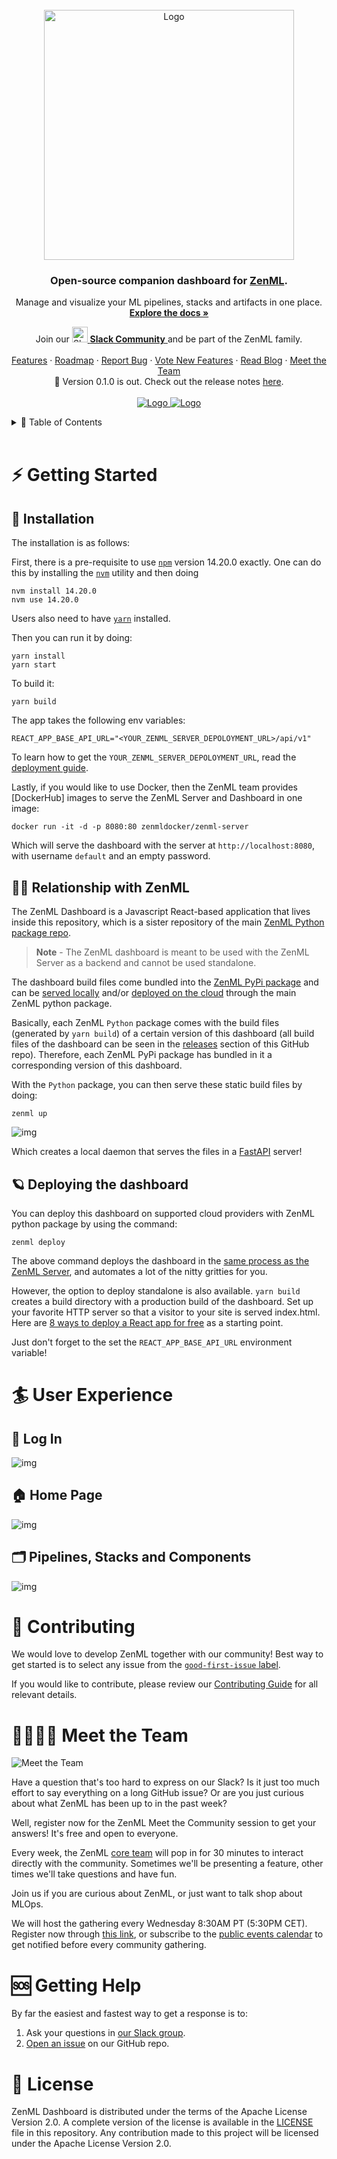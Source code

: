 <!-- PROJECT LOGO -->
<br />
<div align="center">
  <a href="https://zenml.io">
    <img src="assets/zenml-dashboard-logo.gif" alt="Logo" width="400">
  </a>

  <h3 align="center">Open-source companion dashboard for
   <a href="https://github.com/zenml-io/zenml">ZenML</a>.
  </h3>
  
  <p align="center">
    Manage and visualize your ML pipelines, stacks and artifacts in one place.
    <br />
    <a href="https://docs.zenml.io/"><strong>Explore the docs »</strong></a>
    <br />
    <div align="center">
      Join our <a href="https://zenml.io/slack-invite" target="_blank">
      <img width="25" src="https://cdn3.iconfinder.com/data/icons/logos-and-brands-adobe/512/306_Slack-512.png" alt="Slack"/>
    <b>Slack Community</b> </a> and be part of the ZenML family.
    </div>
    <br />
    <a href="https://zenml.io/features">Features</a>
    ·
    <a href="https://zenml.io/roadmap">Roadmap</a>
    ·
    <a href="https://github.com/zenml-io/zenml-dashboard/issues">Report Bug</a>
    ·
    <a href="https://zenml.io/discussion">Vote New Features</a>
    ·
    <a href="https://blog.zenml.io/">Read Blog</a>
    ·
    <a href="#-meet-the-team">Meet the Team</a>
    <br />
    🎉 Version 0.1.0 is out. Check out the release notes
    <a href="https://github.com/zenml-io/zenml-dashboard/releases">here</a>.
    <br />
    <br />
    <a href="https://www.linkedin.com/company/zenml/">
    <img src="https://img.shields.io/badge/-LinkedIn-black.svg?style=for-the-badge&logo=linkedin&colorB=555" alt="Logo">
    </a>
    <a href="https://twitter.com/zenml_io">
    <img src="https://img.shields.io/badge/-Twitter-black.svg?style=for-the-badge&logo=twitter&colorB=555" alt="Logo">
    </a>
  </p>
</div>

<!-- TABLE OF CONTENTS -->
<details>
  <summary>🏁 Table of Contents</summary>
  <ol>
    <li>
      <a href="#-getting-started">⚡ Getting Started</a>
      <ul>
        <li><a href="#-installation">🔋 Installation</a></li>
        <li><a href="#-relationship-with-zenml">👨‍👦 Relationship with ZenML</a></li>
        <li><a href="#-deploying-the-dashboard">🪐 Deploying the dashboard</a></li>
      </ul>
    </li>
    <li>
    <a href="#-user-experience">🏄 User Experience</a>
    <ul>
        <li><a href="#-log-in">🔐 Log In</a></li>
        <li><a href="#-home-page">🏠 Home Page</a></li>
        <li><a href="#-pipelines-stacks-and-components">🗂 Pipelines, Stacks, and Components</a></li>
      </ul>
    </li>
    <li><a href="#-contributing">🙌 Contributing</a></li>
    <li><a href="#-meet-the-team">👩‍👩‍👧‍👦 Meet the Team</a></li>
    <li><a href="#-getting-help">🆘 Getting Help</a></li>
    <li><a href="#-license">📜 License</a></li>
  </ol>
</details>

<br />


# ⚡ Getting Started

## 🔋 Installation

The installation is as follows:

First, there is a pre-requisite to use [`npm`](https://www.npmjs.com/) version 14.20.0 exactly. One can do this by installing the [`nvm`](https://github.com/nvm-sh/nvm) utility and then doing 

```
nvm install 14.20.0
nvm use 14.20.0
```

Users also need to have [`yarn`](https://yarnpkg.com/) installed.

Then you can run it by doing:

```
yarn install
yarn start
```

To build it:

```
yarn build
```

The app takes the following env variables:

```
REACT_APP_BASE_API_URL="<YOUR_ZENML_SERVER_DEPOLOYMENT_URL>/api/v1"
```

To learn how to get the `YOUR_ZENML_SERVER_DEPOLOYMENT_URL`, read the [deployment guide](https://docs.zenml.io/getting-started/deploying-zenml/deployment).

Lastly, if you would like to use Docker, then the ZenML team provides [DockerHub] images to serve the ZenML Server and Dashboard in one image:

```shell
docker run -it -d -p 8080:80 zenmldocker/zenml-server
```

Which will serve the dashboard with the server at `http://localhost:8080`, with username `default` and an empty password.

## 👨‍👦 Relationship with ZenML

The ZenML Dashboard is a Javascript React-based application that lives inside this repository, which is a sister repository of the main [ZenML Python package repo](https://github.com/zenml-io/zenml). 

> **Note** - The ZenML dashboard is meant to be used with the ZenML Server as a backend and cannot be used standalone.

The dashboard build files come bundled into the [ZenML PyPi package](https://pypi.org/project/zenml/) and can be [served locally](https://docs.zenml.io/getting-started/deploying-zenml/using-cli.md) and/or [deployed on the cloud](https://docs.zenml.io/getting-started/deploying-zenml/deployment.md) through the main ZenML python package.

Basically, each ZenML `Python` package comes with the build files (generated by `yarn build`) of a certain version of this dashboard (all build files of the dashboard can be seen in the [releases](https://github.com/zenml-io/zenml-dashboard/releases) section of this GitHub repo). Therefore, each ZenML PyPi package has bundled in it a corresponding version of this dashboard.

With the `Python` package, you can then serve these static build files by doing:

```
zenml up
```

![img](./assets/zenml-up.gif)

Which creates a local daemon that serves the files in a [FastAPI](https://github.com/tiangolo/fastapi) server!

## 🪐 Deploying the dashboard

You can deploy this dashboard on supported cloud providers with ZenML python package by using the command: 

```
zenml deploy
```

The above command deploys the dashboard in the [same process as the ZenML Server](https://docs.zenml.io/getting-started/deploying-zenml/deployment.md), and automates a lot of the nitty gritties for you.

However, the option to deploy standalone is also available. `yarn build` creates a build directory with a production build of the dashboard. Set up your favorite HTTP server so that a visitor to your site is served index.html. Here are [8 ways to deploy a React app for free](https://blog.logrocket.com/8-ways-deploy-react-app-free/) as a starting point.

Just don't forget to the set the `REACT_APP_BASE_API_URL` environment variable!

# 🏄 User Experience

## 🔐 Log In

![img](./assets/screenshot-login.png)

## 🏠 Home Page
![img](./assets/screenshot-home.png)

## 🗂 Pipelines, Stacks and Components
![img](./assets/dashboard.gif)


# 🙌 Contributing

We would love to develop ZenML together with our community! Best way to get
started is to select any issue from the [`good-first-issue`
label](https://github.com/zenml-io/zenml-dashboard/labels/good%20first%20issue). 

If you would like to contribute, please review our [Contributing
Guide](CONTRIBUTING.md) for all relevant details.


# 👩‍👩‍👧‍👦 Meet the Team

![Meet the Team](./assets/community_meetup.png)

Have a question that's too hard to express on our Slack? Is it just too much effort to say everything on a 
long GitHub issue? Or are you just curious about what ZenML has been up to in the past week? 

Well, register now for the ZenML Meet the Community session to get your answers!
It's free and open to everyone.

Every week, the ZenML [core team](https://zenml.io/company#CompanyTeam) will pop in for 30 minutes to interact directly with the community. 
Sometimes we'll be presenting a feature, other times we'll take questions and have fun. 

Join us if you are curious about ZenML, or just want to talk shop about MLOps.

We will host the gathering every Wednesday 8:30AM PT (5:30PM CET). 
Register now through [this link](https://www.eventbrite.com/e/zenml-meet-the-community-tickets-354426688767), 
or subscribe to the [public events calendar](https://calendar.google.com/calendar/u/0/r?cid=Y19iaDJ0Zm44ZzdodXBlbnBzaWplY3UwMmNjZ0Bncm91cC5jYWxlbmRhci5nb29nbGUuY29t) to get notified 
before every community gathering.

# 🆘 Getting Help
By far the easiest and fastest way to get a response is to:

1. Ask your questions in [our Slack group](https://zenml.io/slack-invite/).
2. [Open an issue](https://github.com/zenml-io/zenml-dashboard/issues/new/choose) on our GitHub repo.


# 📜 License

ZenML Dashboard is distributed under the terms of the Apache License Version 2.0. 
A complete version of the license is available in the [LICENSE](LICENSE) file in
this repository. Any contribution made to this project will be licensed under
the Apache License Version 2.0.
